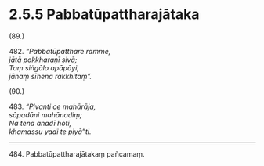 # 2.5.5 Pabbatūpattharajātaka

(89.)

482\. _“Pabbatūpatthare ramme,_  
_jātā pokkharaṇī sivā;_  
_Taṃ siṅgālo apāpāyi,_  
_jānaṃ sīhena rakkhitaṃ”._  

(90.)

483\. _“Pivanti ce mahārāja,_  
_sāpadāni mahānadiṃ;_  
_Na tena anadī hoti,_  
_khamassu yadi te piyā”ti._  

---

484\. Pabbatūpattharajātakaṃ pañcamaṃ.
